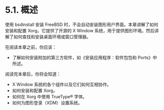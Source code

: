 # 5.1. 概述

使用 bsdinstall 安装 FreeBSD 时，不会自动安装图形用户界面。本章讲解了如何安装和配置 Xorg，它提供了开源的 X Window 系统，用于提供图形环境。然后讲解了如何查找和安装桌面环境或窗口管理器。

在阅读本章之前，你应该：

* 了解如何安装附加的第三方软件，如《安装应用程序：软件包包和 Ports》中所述。

阅读完本章后，你将会知道：

* X Window 系统的各个组件以及它们如何互相协作。
* 如何安装和配置 Xorg。
* 如何在 Xorg 中使用 TrueType® 字体。
* 如何为图形登录（XDM）设置系统。
